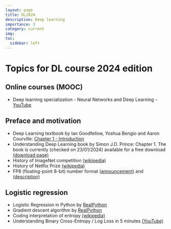```yaml
---
layout: page
title: DL2024
description: Deep learning
importance: 3
category: current
img: 
toc:
  sidebar: left
---
```


# Topics for DL course 2024 edition
## Online courses (MOOC)
* Deep learning specialization - Neural Networks and Deep Learning - [YouTube](https://www.youtube.com/playlist?list=PLkDaE6sCZn6Ec-XTbcX1uRg2_u4xOEky0)

## Preface and motivation
* Deep Learning textbook by Ian Goodfellow, Yoshua Bengio and Aaron Courville: [Chapter 1 - Introduction](https://www.deeplearningbook.org/contents/intro.html)
* Understanding Deep Learning book by Simon J.D. Prince: Chapter 1. The book is currently (checked on 23/01/2024) available for a free download [(download page)](https://udlbook.github.io/udlbook/)
* History of ImageNet competition [(wikipedia)](https://en.wikipedia.org/wiki/ImageNet#History_of_the_ImageNet_challenge)
* History of Netflix Prize [(wikipedia)](https://en.wikipedia.org/wiki/Netflix_Prize)
* FP8 (floating-point 8-bit) number format [(announcement)](https://developer.nvidia.com/blog/nvidia-arm-and-intel-publish-fp8-specification-for-standardization-as-an-interchange-format-for-ai/) and [(description)](https://docs.nvidia.com/deeplearning/transformer-engine/user-guide/examples/fp8_primer.html#Introduction-to-FP8)

## Logistic regression
* Logistic Regression in Python by [RealPython](https://realpython.com/logistic-regression-python/)
* Gradient descent algorithm by [RealPython](https://realpython.com/gradient-descent-algorithm-python/)
* Coding interpretation of entropy [(wikipedia)](https://en.wikipedia.org/wiki/Entropy_(information_theory)#Example)
* Understanding Binary Cross-Entropy / Log Loss in 5 minutes [(YouTube)](https://www.youtube.com/watch?v=DPSXVJF5jIs)

